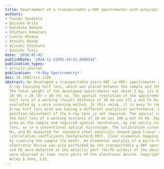 ```yaml
---
title: Development of a transportable μ-XRF spectrometer with polycapillary half lens
authors:
- Tasuku Yonehara
- Daisuke Orita
- Kazuhiko Nakano
- Shintaro Komatani
- Sumito Ohzawa
- Atsushi Bando
- Hiroshi Uchihara
- Kouichi Tsuji
date: '2010-01-01'
publishDate: '2024-11-15T01:34:52.858054Z'
publication_types:
- article-journal
publication: '*X-Ray Spectrometry*'
doi: 10.1002/xrs.1226
abstract: We developed a transportable micro-XRF (μ-XRF) spectrometer using a polycapillary
  X-ray focusing half lens, which was placed between the sample and the detector.
  The total weight of the developed spectrometer was about 2 kg; its dimensions were
  18 (W) × 26 (D) × 40 (H) cm. The spatial resolution of the spectrometer with the
  half lens of a working (focal) distance of 30 mm was 171 μ mat Fe Kα, which was
  evaluated by a wire scanning method. In this setup, it is easy to replace the polycapillary
  X-ray half lens with one having a different analytical performance, because a precise
  position-adjustment of the X-ray lens is not required. The spacial resolution with
  the half lens of a working distance of 16 mm was 106 μ mat Fe Kα. Depending on analyzing
  area on the sample and required spatial resolution, we can easily change the X-ray
  lens, as in a conventional optical microscope. The calibration curves of V, Cr,
  Mn, and Ni measured for standard steel materials showed good linear relationships
  (correlation coefficients textgreater0.993). Clear elemental mapping could be obtained
  by scanning the sample (Cu mesh). An elemental analysis of a micro-region in an
  electronic device was also performed by the transportable μ-XRF spectrometer. Sn
  and Pb were detected at the metallic part (Sn-Pb solder) of the device. Br and Ba
  were observed at some resin parts of the electronic device. Copyright © 2009 John
  Wiley & Sons, Ltd.
---
```

